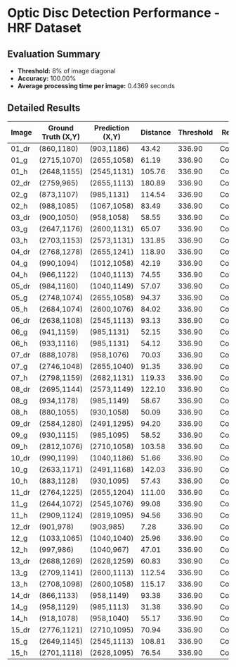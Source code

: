 # Optic Disc Detection Performance - HRF Dataset

## Evaluation Summary

- **Threshold:** 8% of image diagonal
- **Accuracy:** 100.00%
- **Average processing time per image:** 0.4369 seconds

## Detailed Results

| Image | Ground Truth (X,Y) | Prediction (X,Y) | Distance | Threshold | Result |
|-------|-------------------|------------------|----------|-----------|--------|
| 01_dr | (860,1180) | (903,1186) | 43.42 | 336.90 | Correct |
| 01_g | (2715,1070) | (2655,1058) | 61.19 | 336.90 | Correct |
| 01_h | (2648,1155) | (2545,1131) | 105.76 | 336.90 | Correct |
| 02_dr | (2759,965) | (2655,1113) | 180.89 | 336.90 | Correct |
| 02_g | (873,1107) | (985,1131) | 114.54 | 336.90 | Correct |
| 02_h | (988,1085) | (1067,1058) | 83.49 | 336.90 | Correct |
| 03_dr | (900,1050) | (958,1058) | 58.55 | 336.90 | Correct |
| 03_g | (2647,1176) | (2600,1131) | 65.07 | 336.90 | Correct |
| 03_h | (2703,1153) | (2573,1131) | 131.85 | 336.90 | Correct |
| 04_dr | (2768,1278) | (2655,1241) | 118.90 | 336.90 | Correct |
| 04_g | (990,1094) | (1012,1058) | 42.19 | 336.90 | Correct |
| 04_h | (966,1122) | (1040,1113) | 74.55 | 336.90 | Correct |
| 05_dr | (984,1160) | (1040,1149) | 57.07 | 336.90 | Correct |
| 05_g | (2748,1074) | (2655,1058) | 94.37 | 336.90 | Correct |
| 05_h | (2684,1074) | (2600,1076) | 84.02 | 336.90 | Correct |
| 06_dr | (2638,1108) | (2545,1113) | 93.13 | 336.90 | Correct |
| 06_g | (941,1159) | (985,1131) | 52.15 | 336.90 | Correct |
| 06_h | (933,1116) | (985,1131) | 54.12 | 336.90 | Correct |
| 07_dr | (888,1078) | (958,1076) | 70.03 | 336.90 | Correct |
| 07_g | (2746,1048) | (2655,1040) | 91.35 | 336.90 | Correct |
| 07_h | (2798,1159) | (2682,1131) | 119.33 | 336.90 | Correct |
| 08_dr | (2695,1144) | (2573,1149) | 122.10 | 336.90 | Correct |
| 08_g | (934,1178) | (985,1149) | 58.67 | 336.90 | Correct |
| 08_h | (880,1055) | (930,1058) | 50.09 | 336.90 | Correct |
| 09_dr | (2584,1280) | (2491,1295) | 94.20 | 336.90 | Correct |
| 09_g | (930,1115) | (985,1095) | 58.52 | 336.90 | Correct |
| 09_h | (2812,1076) | (2710,1058) | 103.58 | 336.90 | Correct |
| 10_dr | (990,1199) | (1040,1186) | 51.66 | 336.90 | Correct |
| 10_g | (2633,1171) | (2491,1168) | 142.03 | 336.90 | Correct |
| 10_h | (883,1128) | (930,1095) | 57.43 | 336.90 | Correct |
| 11_dr | (2764,1225) | (2655,1204) | 111.00 | 336.90 | Correct |
| 11_g | (2644,1072) | (2545,1076) | 99.08 | 336.90 | Correct |
| 11_h | (2909,1124) | (2819,1095) | 94.56 | 336.90 | Correct |
| 12_dr | (901,978) | (903,985) | 7.28 | 336.90 | Correct |
| 12_g | (1033,1065) | (1040,1040) | 25.96 | 336.90 | Correct |
| 12_h | (997,986) | (1040,967) | 47.01 | 336.90 | Correct |
| 13_dr | (2688,1269) | (2628,1259) | 60.83 | 336.90 | Correct |
| 13_g | (2709,1141) | (2600,1113) | 112.54 | 336.90 | Correct |
| 13_h | (2708,1098) | (2600,1058) | 115.17 | 336.90 | Correct |
| 14_dr | (866,1133) | (958,1149) | 93.38 | 336.90 | Correct |
| 14_g | (958,1129) | (985,1113) | 31.38 | 336.90 | Correct |
| 14_h | (918,1078) | (958,1040) | 55.17 | 336.90 | Correct |
| 15_dr | (2776,1121) | (2710,1095) | 70.94 | 336.90 | Correct |
| 15_g | (2649,1145) | (2545,1113) | 108.81 | 336.90 | Correct |
| 15_h | (2701,1118) | (2628,1095) | 76.54 | 336.90 | Correct |
